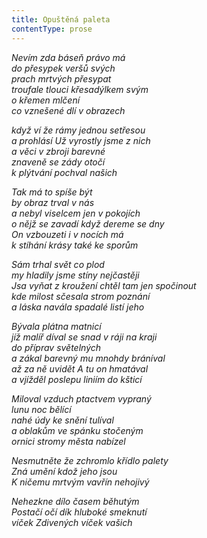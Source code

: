 ```yaml
---
title: Opuštěná paleta
contentType: prose
---
```


_Nevím zda báseň právo má  
do přesypek veršů svých  
prach mrtvých přesypat  
troufale tlouci křesadýlkem svým  
o křemen mlčení  
co vznešené dlí v obrazech_

  

_když ví že rámy jednou setřesou  
a prohlásí Už vyrostly jsme z nich  
a věci v zbroji barevné  
znaveně se zády otočí  
k plýtvání pochval našich_

  

_Tak má to spíše být  
by obraz trval v nás  
a nebyl viselcem jen v pokojích  
o nějž se zavadí když dereme se dny  
On vzbouzeti i v nocích má  
k stíhání krásy také ke sporům_

  

_Sám trhal svět co plod  
my hladily jsme stíny nejčastěji  
Jsa vyňat z kroužení chtěl tam jen spočinout  
kde milost sčesala strom poznání  
a láska navála spadalé listí jeho_

  

_Bývala plátna matnicí  
jíž malíř díval se snad v ráji na kraji  
do příprav světelných  
a zákal barevný mu mnohdy bráníval  
až za ně uvidět A tu on hmatával  
a vjížděl poslepu liniím do kšticí_

  

_Miloval vzduch ptactvem vypraný  
lunu noc bělící  
nahé údy ke snění tulíval  
a oblakům ve spánku stočeným  
ornici stromy města nabízel_

  

_Nesmutněte že zchromlo křídlo palety  
Zná umění kdož jeho jsou  
K ničemu mrtvým vavřín nehojivý_

  

_Nehezkne dílo časem běhutým  
Postačí očí dík hluboké smeknutí  
víček Zdivených víček vašich_

